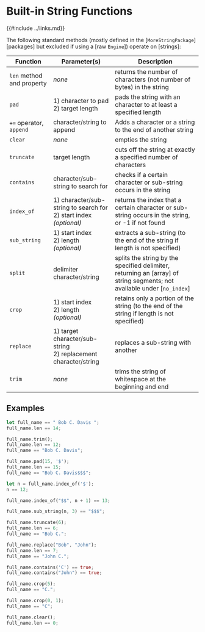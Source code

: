 Built-in String Functions
========================

{{#include ../links.md}}

The following standard methods (mostly defined in the [`MoreStringPackage`][packages] but excluded if
using a [raw `Engine`]) operate on [strings]:

| Function                  | Parameter(s)                                                          | Description                                                                                                             |
| ------------------------- | --------------------------------------------------------------------- | ----------------------------------------------------------------------------------------------------------------------- |
| `len` method and property | _none_                                                                | returns the number of characters (not number of bytes) in the string                                                    |
| `pad`                     | 1) character to pad<br/>2) target length                              | pads the string with an character to at least a specified length                                                        |
| `+=` operator, `append`   | character/string to append                                            | Adds a character or a string to the end of another string                                                               |
| `clear`                   | _none_                                                                | empties the string                                                                                                      |
| `truncate`                | target length                                                         | cuts off the string at exactly a specified number of characters                                                         |
| `contains`                | character/sub-string to search for                                    | checks if a certain character or sub-string occurs in the string                                                        |
| `index_of`                | 1) character/sub-string to search for<br/>2) start index _(optional)_ | returns the index that a certain character or sub-string occurs in the string, or -1 if not found                       |
| `sub_string`              | 1) start index<br/>2) length _(optional)_                             | extracts a sub-string (to the end of the string if length is not specified)                                             |
| `split`                   | delimiter character/string                                            | splits the string by the specified delimiter, returning an [array] of string segments; not available under [`no_index`] |
| `crop`                    | 1) start index<br/>2) length _(optional)_                             | retains only a portion of the string (to the end of the string if length is not specified)                              |
| `replace`                 | 1) target character/sub-string<br/>2) replacement character/string    | replaces a sub-string with another                                                                                      |
| `trim`                    | _none_                                                                | trims the string of whitespace at the beginning and end                                                                 |

Examples
--------

```rust
let full_name == " Bob C. Davis ";
full_name.len == 14;

full_name.trim();
full_name.len == 12;
full_name == "Bob C. Davis";

full_name.pad(15, '$');
full_name.len == 15;
full_name == "Bob C. Davis$$$";

let n = full_name.index_of('$');
n == 12;

full_name.index_of("$$", n + 1) == 13;

full_name.sub_string(n, 3) == "$$$";

full_name.truncate(6);
full_name.len == 6;
full_name == "Bob C.";

full_name.replace("Bob", "John");
full_name.len == 7;
full_name == "John C.";

full_name.contains('C') == true;
full_name.contains("John") == true;

full_name.crop(5);
full_name == "C.";

full_name.crop(0, 1);
full_name == "C";

full_name.clear();
full_name.len == 0;
```
